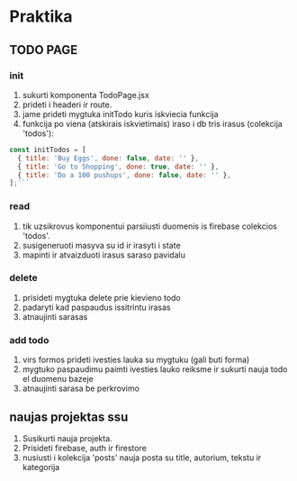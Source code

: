# Praktika

## TODO PAGE

### init

1. sukurti komponenta TodoPage.jsx
2. prideti i headeri ir route.
3. jame prideti mygtuka initTodo kuris iskviecia funkcija
4. funkcija po viena (atskirais iskvietimais) iraso i db tris irasus (colekcija 'todos'):

````js
const initTodos = [
  { title: 'Buy Eggs', done: false, date: '' },
  { title: 'Go to Shopping', done: true, date: '' },
  { title: 'Do a 100 pushups', done: false, date: '' },
];```
````

### read

1. tik uzsikrovus komponentui parsiiusti duomenis is firebase colekcios 'todos'.
2. susigeneruoti masyva su id ir irasyti i state
3. mapinti ir atvaizduoti irasus saraso pavidalu

### delete

1. prisideti mygtuka delete prie kievieno todo
2. padaryti kad paspaudus issitrintu irasas
3. atnaujinti sarasas

### add todo

1. virs formos prideti ivesties lauka su mygtuku (gali buti forma)
2. mygtuko paspaudimu paimti ivesties lauko reiksme ir sukurti nauja todo el duomenu bazeje
3. atnaujinti sarasa be perkrovimo

## naujas projektas ssu

1. Susikurti nauja projekta.
2. Prisideti firebase, auth ir firestore
3. nusiusti i kolekcija 'posts' nauja posta su title, autorium, tekstu ir kategorija
